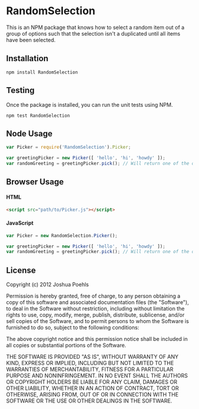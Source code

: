 RandomSelection
===============

This is an NPM package that knows how to select a random item out of a group of options such that the selection isn't a duplicated until all items have been selected.

## Installation

    npm install RandomSelection

## Testing

Once the package is installed, you can run the unit tests using NPM.

    npm test RandomSelection

## Node Usage

```javascript
var Picker = require('RandomSelection').Picker;

var greetingPicker = new Picker([ 'hello', 'hi', 'howdy' ]);
var randomGreeting = greetingPicker.pick(); // Will return one of the options above.
```

## Browser Usage

#### HTML

```html
<script src="path/to/Picker.js"></script>
```

#### JavaScript

```javascript
var Picker = new RandomSelection.Picker();

var greetingPicker = new Picker([ 'hello', 'hi', 'howdy' ]);
var randomGreeting = greetingPicker.pick(); // Will return one of the options above.
```

## License

Copyright (c) 2012 Joshua Poehls

Permission is hereby granted, free of charge, to any person obtaining a copy of this software and associated documentation files (the "Software"), to deal in the Software without restriction, including without limitation the rights to use, copy, modify, merge, publish, distribute, sublicense, and/or sell copies of the Software, and to permit persons to whom the Software is furnished to do so, subject to the following conditions:

The above copyright notice and this permission notice shall be included in all copies or substantial portions of the Software.

THE SOFTWARE IS PROVIDED "AS IS", WITHOUT WARRANTY OF ANY KIND, EXPRESS OR IMPLIED, INCLUDING BUT NOT LIMITED TO THE WARRANTIES OF MERCHANTABILITY, FITNESS FOR A PARTICULAR PURPOSE AND NONINFRINGEMENT. IN NO EVENT SHALL THE AUTHORS OR COPYRIGHT HOLDERS BE LIABLE FOR ANY CLAIM, DAMAGES OR OTHER LIABILITY, WHETHER IN AN ACTION OF CONTRACT, TORT OR OTHERWISE, ARISING FROM, OUT OF OR IN CONNECTION WITH THE SOFTWARE OR THE USE OR OTHER DEALINGS IN THE SOFTWARE.
